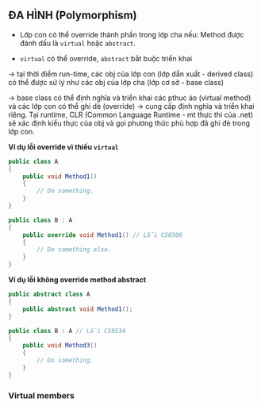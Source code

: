 
## ĐA HÌNH (Polymorphism)

- Lớp con có thể override thành phần trong lớp cha nếu: Method được đánh dấu là `virtual` hoặc `abstract`.

- `virtual` có thể override, `abstract` bắt buộc triển khai

-> tại thời điểm run-time, các obj của lớp con (lớp dẫn xuất - derived class) có thể được sử lý như các obj của lớp cha (lớp cơ sở - base class)

-> base class có thể định nghĩa và triển khai các pthuc ảo (virtual method) và các lớp con có thể ghi dè (override) -> cung cấp định nghĩa và triển khai riêng. Tại runtime, CLR (Common Language Runtime - mt thực thi của .net) sẽ xác định kiểu thực của obj và gọi phương thức phù hợp đã ghi đè trong lớp con.

**Ví dụ lỗi override vì thiếu `virtual`**

```csharp
public class A
{
    public void Method1()
    {
        // Do something.
    }
}

public class B : A
{
    public override void Method1() // Lỗi CS0506
    {
        // Do something else.
    }
}
```

**Ví dụ lỗi không override method abstract**

```csharp
public abstract class A
{
    public abstract void Method1();
}

public class B : A // Lỗi CS0534
{
    public void Method3()
    {
        // Do something.
    }
}
```

### Virtual members

